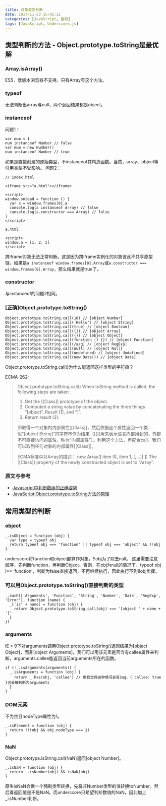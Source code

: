 ```yaml
---
title: 对象类型判断
date: 2017-11-23 15:41:11
categories: [JavaScript, 基础]
tags: [JavaScript, Underscore.js]
---
```


## 类型判断的方法 - Object.prototype.toString是最优解

### Array.isArray()

ES5，低版本浏览器不支持。只有Array有这个方法。

### typeof

无法判断出array与null，两个返回结果都是object。

### instanceof

问题1：

```
var num = 1
num instanceof Number // false
var num = new Number()
num instanceof Number // true
```

如果是直接创建的原始类型，不instanceof其构造函数。当然，array、object等引用类型不受影响。
问题2：

```
// index.html

<iframe src="a.html"></iframe>

<script>
window.onload = function () {
  var a = window.frames[0].a
  console.log(a instanceof Array) // false
  console.log(a.constructor === Array) // false
}
</script>
```


```
a.html

<script>
window.a = [1, 2, 3]
</script>
```

跨iframe对象无法正常判断。这是因为跨iframe实例化的对象彼此不共享原型链。如果是`a instanceof window.frames[0].Array`或`a.constructor === window.frames[0].Array`，那么结果就是true了。

### constructor

与instanceof的问题2相同。

### [正确]Object.prototype.toString()

```
Object.prototype.toString.call(10) // [object Number]
Object.prototype.toString.call('Hello') // [object String]
Object.prototype.toString.call(true) // [object Boolean]
Object.prototype.toString.call([]) // [object Array]
Object.prototype.toString.call({}) // [object Object]
Object.prototype.toString.call(function () {}) // [object Function]
Object.prototype.toString.call(/a/g) // [object RegExp]
Object.prototype.toString.call(null) // [object Null]
Object.prototype.toString.call(undefined) // [object Undefined]
Object.prototype.toString.call(new Date()) // [object Date]
```

Object.prototype.toString.call()为什么能返回这样类型的字符串？

ECMA-262:

> Object.prototype.toString.call() When toString method is called, the following steps are taken:
> 
> 1. Get the [[Class]] prototype of the object.
> 2. Computed a string value by concatenating the three things “[object”, Result (1), and “]”.
> 3. Return result (2).
>
> 即取得一个对象的内部属性[[Class]]，然后依据这个属性返回一个类似“[object String]”的字符串作为结果（[[]]用来表示语言内部用到的、外部不可直接访问的属性，称为“内部属性”）。利用这个方法，再配合call，我们可以取到任何对象的内部属性[[Class]]。
>
> ECMA标准中对Array的描述：
> new Array([ item 0[, item 1, [,…]] ])
> The [[Class]] property of the newly constructed object is set to “Array”.

### 原文与参考

- [Javascript中判断数组的正确姿势](http://www.cnblogs.com/zichi/p/5103842.html)
- [JavaScript:Object.prototype.toString方法的原理](http://www.cnblogs.com/ziyunfei/archive/2012/11/05/2754156.html)

## 常用类型的判断

### object

```
_.isObject = function (obj) {
  var type = typeof obj
  return typeof obj === 'function' || typeof obj === 'object' && !!obj
}
```

underscore将function和object都算作对象，!!obj为了除去null。
这里需要注意顺序，先判断function，再判断Object。否则，在obj为null的情况下，typeof obj !== ‘function’，判断为false直接返回，不再继续执行，因此执行不到!!obj步骤。

### 可以用Object.prototype.toString()直接判断的类型

```
_.each(['Arguments', 'Function', 'String', 'Number', 'Date', 'RegExp', 'Error'], function (name) {
  _['is' + name] = function (obj) {
    return Object.prototype.toString.call(obj) === '[object ' + name + ']'
  }
})
```

### arguments

IE < 9下对arguments调用Object.prototype.toString()返回结果为[object Object]，而非[object Arguments]，我们可以用该元素是否含有callee属性来判断，arguments.callee能返回当前arguments所在的函数。

```
if (!_.isArguments(arguments)) {
  _.isArguments = function (obj) {
    return _.has(obj, 'callee') // 但我觉得这种情况会有bug，{ callee: true }也会被判断为arguments
  }
}
```

### DOM元素

不为空且nodeType属性为1。

```
_.isElement = function (obj) {
  return !!(obj && obj.nodeType === 1)
}
```

### NaN

Object.prototype.isString.call(NaN)返回[object Number]。

```
_.isNaN = function (obj) {
  return _.isNumber(obj) && isNaN(obj)
}
```

原生isNaN会做一个强制类型转换，先将非Number类型的值转换toNumber，然后看返回值是不是NaN。而underscore只希望判断数值的NaN，因此加上_.isNumber判断。
